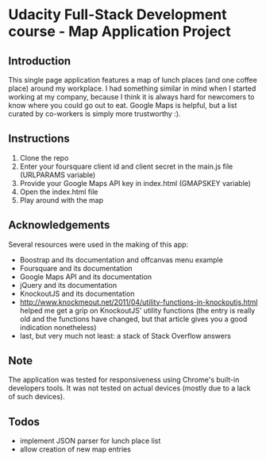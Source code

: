 # Udacity Full-Stack Development course - Map Application Project

## Introduction
This single page application features a map of lunch places (and one coffee place) around my workplace. I had something similar in mind when I started working at my company, because I think it is always hard for newcomers to know where you could go out to eat. Google Maps is helpful, but a list curated by co-workers is simply more trustworthy :).

## Instructions
1. Clone the repo
2. Enter your foursquare client id and client secret in the main.js file (URLPARAMS variable)
3. Provide your Google Maps API key in index.html (GMAPSKEY variable)
4. Open the index.html file
5. Play around with the map

## Acknowledgements
Several resources were used in the making of this app:
- Boostrap and its documentation and offcanvas menu example
- Foursquare and its documentation
- Google Maps API and its documentation
- jQuery and its documentation
- KnockoutJS and its documentation
- http://www.knockmeout.net/2011/04/utility-functions-in-knockoutjs.html helped me get a grip on KnockoutJS' utility functions (the entry is really old and the functions have changed, but that article gives you a good indication nonetheless)
- last, but very much not least: a stack of Stack Overflow answers

## Note
The application was tested for responsiveness using Chrome's built-in developers tools. It was not tested on actual devices (mostly due to a lack of such devices).

## Todos
- implement JSON parser for lunch place list
- allow creation of new map entries